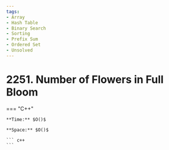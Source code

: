 ```yaml
---
tags:
- Array
- Hash Table
- Binary Search
- Sorting
- Prefix Sum
- Ordered Set
- Unsolved
---
```



# 2251. Number of Flowers in Full Bloom

=== "C++"

    **Time:** $O()$

    **Space:** $O()$

    ``` c++
    ```